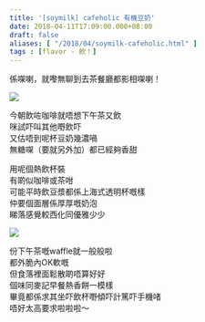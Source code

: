```yaml
---
title: '[soymilk] cafeholic 有機豆奶'
date: 2018-04-11T17:09:00.000+08:00
draft: false
aliases: [ "/2018/04/soymilk-cafeholic.html" ]
tags : [flavor - 飲！]
---
```


係㗎喇，就嚟無聊到去茶餐廳都影相㗎喇！  

![](/images/cafeholic.jpg)

今朝飲咗咖啡就唔想下午茶又飲  
咪試吓叫其他嘢飲吓  
又估唔到呢杯豆奶幾濃喎  
無糖㗎（要就另外加）都已經夠香甜  
  
用呢個熱飲杯裝  
有啲似咖啡或茶咁  
可能平時飲豆漿都係上海式透明杯嘅樣  
仲要個面層係厚厚嘅奶泡  
睇落感覺較西化同優雅少少  

![](/images/cafeholic1.jpg)

份下午茶嘅waffle就一般般啦  
都外脆內OK軟嘅  
但食落裡面鬆散啲唔算好好  
個味同麥記早餐熱香餅一模樣  
畢竟都係求其坐吓飲杯嘢傾吓計篤吓手機啫  
唔好太高要求啦啦啦～
